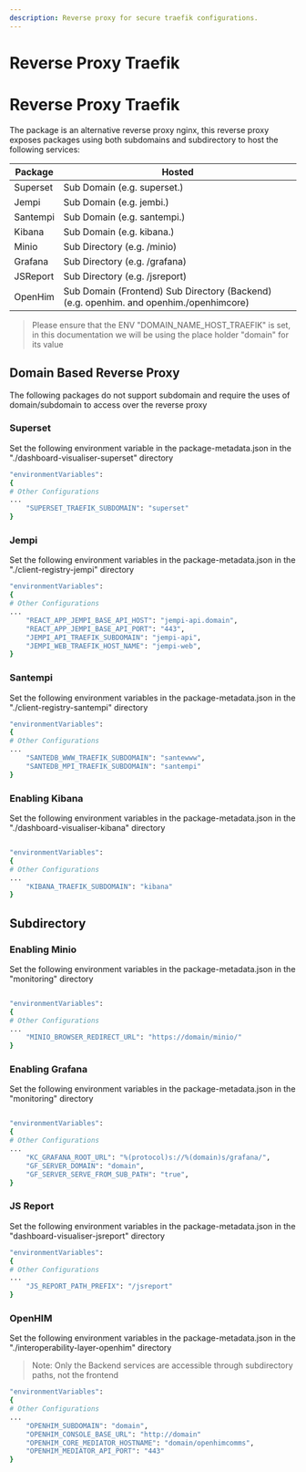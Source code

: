 ```yaml
---
description: Reverse proxy for secure traefik configurations.
---
```


# Reverse Proxy Traefik

&#x20;

# Reverse Proxy Traefik

The package is an alternative reverse proxy nginx, this reverse proxy exposes packages using both subdomains and subdirectory to host the following services:

| Package  | Hosted                                                                                                 |
| -------- | ------------------------------------------------------------------------------------------------------ |
| Superset | Sub Domain (e.g. superset.<domain>)                                                                    |
| Jempi    | Sub Domain (e.g. jembi.<domain>)                                                                       |
| Santempi | Sub Domain (e.g. santempi.<domain>)                                                                    |
| Kibana   | Sub Domain (e.g. kibana.<domain>)                                                                      |
| Minio    | Sub Directory (e.g. <domain>/minio)                                                                    |
| Grafana  | Sub Directory (e.g. <domain>/grafana)                                                                  |
| JSReport | Sub Directory (e.g. <domain>/jsreport)                                                                 |
| OpenHim  | Sub Domain (Frontend) Sub Directory (Backend) (e.g. openhim.<domain> and openhim.<domain>/openhimcore) |

> Please ensure that the ENV "DOMAIN_NAME_HOST_TRAEFIK" is set, in this documentation we will be using the place holder "domain" for its value

## Domain Based Reverse Proxy

The following packages do not support subdomain and require the uses of domain/subdomain to access over the reverse proxy

### Superset

Set the following environment variable in the package-metadata.json in the "./dashboard-visualiser-superset" directory

```bash
"environmentVariables":
{
# Other Configurations
...
    "SUPERSET_TRAEFIK_SUBDOMAIN": "superset"
}
```

### Jempi

Set the following environment variables in the package-metadata.json in the "./client-registry-jempi" directory

```bash
"environmentVariables":
{
# Other Configurations
...
    "REACT_APP_JEMPI_BASE_API_HOST": "jempi-api.domain",
    "REACT_APP_JEMPI_BASE_API_PORT": "443",
    "JEMPI_API_TRAEFIK_SUBDOMAIN": "jempi-api",
    "JEMPI_WEB_TRAEFIK_HOST_NAME": "jempi-web",
}
```

### Santempi

Set the following environment variables in the package-metadata.json in the "./client-registry-santempi" directory

```bash
"environmentVariables":
{
# Other Configurations
...
    "SANTEDB_WWW_TRAEFIK_SUBDOMAIN": "santewww",
    "SANTEDB_MPI_TRAEFIK_SUBDOMAIN": "santempi"
}
```

### Enabling Kibana

Set the following environment variables in the package-metadata.json in the "./dashboard-visualiser-kibana" directory

```bash

"environmentVariables":
{
# Other Configurations
...
    "KIBANA_TRAEFIK_SUBDOMAIN": "kibana"
}

```

## Subdirectory

### Enabling Minio

Set the following environment variables in the package-metadata.json in the "monitoring" directory

```bash

"environmentVariables":
{
# Other Configurations
...
    "MINIO_BROWSER_REDIRECT_URL": "https://domain/minio/"
}

```

### Enabling Grafana

Set the following environment variables in the package-metadata.json in the "monitoring" directory

```bash

"environmentVariables":
{
# Other Configurations
...
    "KC_GRAFANA_ROOT_URL": "%(protocol)s://%(domain)s/grafana/",
    "GF_SERVER_DOMAIN": "domain",
    "GF_SERVER_SERVE_FROM_SUB_PATH": "true",
}

```

### JS Report

Set the following environment variables in the package-metadata.json in the "dashboard-visualiser-jsreport" directory

```bash
"environmentVariables":
{
# Other Configurations
...
    "JS_REPORT_PATH_PREFIX": "/jsreport"
}
```

### OpenHIM

Set the following environment variables in the package-metadata.json in the "./interoperability-layer-openhim" directory

> Note: Only the Backend services are accessible through subdirectory paths, not the frontend

```bash
"environmentVariables":
{
# Other Configurations
...
    "OPENHIM_SUBDOMAIN": "domain",
    "OPENHIM_CONSOLE_BASE_URL": "http://domain"
    "OPENHIM_CORE_MEDIATOR_HOSTNAME": "domain/openhimcomms",
    "OPENHIM_MEDIATOR_API_PORT": "443"
}
```
